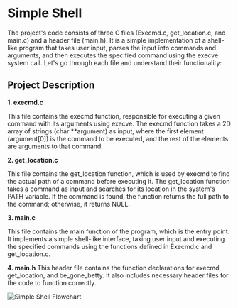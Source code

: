 Simple Shell
=======

The project's code consists of three C files (Execmd.c, get_location.c, and main.c) and a header file (main.h). It is a simple implementation of a shell-like program that takes user input, parses the input into commands and arguments, and then executes the specified command using the execve system call. Let's go through each file and understand their functionality: 

Project Description
-----------

**1. execmd.c**
  
This file contains the execmd function, responsible for executing a given command with its arguments using execve. The execmd function takes a 2D array of strings (char **argument) as input, where the first element (argument[0]) is the command to be executed, and the rest of the elements are arguments to that command.

**2. get_location.c**

This file contains the get_location function, which is used by execmd to find the actual path of a command before executing it. The get_location function takes a command as input and searches for its location in the system's PATH variable. If the command is found, the function returns the full path to the command; otherwise, it returns NULL.

**3. main.c**

This file contains the main function of the program, which is the entry point. It implements a simple shell-like interface, taking user input and executing the specified commands using the functions defined in Execmd.c and get_location.c.

**4. main.h**
This header file contains the function declarations for execmd, get_location, and be_gone_betty. It also includes necessary header files for the code to function correctly.



![Simple Shell Flowchart](https://github.com/chris85gillis/holbertonschool-simple_shell/assets/126268722/528b8a86-57a8-40f6-8438-798c0282eb0f)
